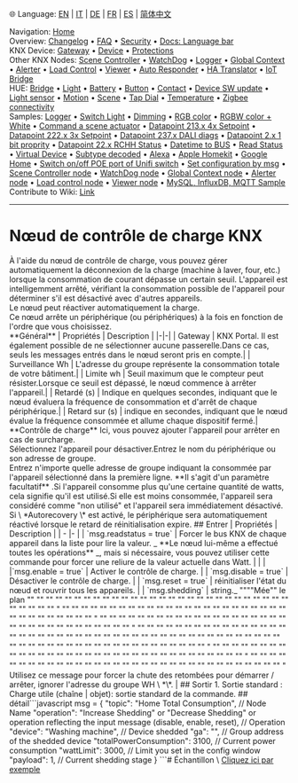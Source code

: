 🌐 Language: [EN](/node-red-contrib-knx-ultimate/wiki/LoadControl-Configuration) | [IT](/node-red-contrib-knx-ultimate/wiki/it-LoadControl-Configuration) | [DE](/node-red-contrib-knx-ultimate/wiki/de-LoadControl-Configuration) | [FR](/node-red-contrib-knx-ultimate/wiki/fr-LoadControl-Configuration) | [ES](/node-red-contrib-knx-ultimate/wiki/es-LoadControl-Configuration) | [简体中文](/node-red-contrib-knx-ultimate/wiki/zh-CN-LoadControl-Configuration)
<!-- NAV START -->
Navigation: [Home](/node-red-contrib-knx-ultimate/wiki/Home)  
Overview: [Changelog](https://github.com/Supergiovane/node-red-contrib-knx-ultimate/blob/master/CHANGELOG.md) • [FAQ](/node-red-contrib-knx-ultimate/wiki/FAQ-Troubleshoot) • [Security](/node-red-contrib-knx-ultimate/wiki/SECURITY) • [Docs: Language bar](/node-red-contrib-knx-ultimate/wiki/Docs-Language-Bar)  
KNX Device: [Gateway](/node-red-contrib-knx-ultimate/wiki/Gateway-configuration) • [Device](/node-red-contrib-knx-ultimate/wiki/Device) • [Protections](/node-red-contrib-knx-ultimate/wiki/Protections)  
Other KNX Nodes: [Scene Controller](/node-red-contrib-knx-ultimate/wiki/SceneController-Configuration) • [WatchDog](/node-red-contrib-knx-ultimate/wiki/WatchDog-Configuration) • [Logger](/node-red-contrib-knx-ultimate/wiki/Logger-Configuration) • [Global Context](/node-red-contrib-knx-ultimate/wiki/GlobalVariable) • [Alerter](/node-red-contrib-knx-ultimate/wiki/Alerter-Configuration) • [Load Control](/node-red-contrib-knx-ultimate/wiki/LoadControl-Configuration) • [Viewer](/node-red-contrib-knx-ultimate/wiki/knxUltimateViewer) • [Auto Responder](/node-red-contrib-knx-ultimate/wiki/KNXAutoResponder) • [HA Translator](/node-red-contrib-knx-ultimate/wiki/HATranslator) • [IoT Bridge](/node-red-contrib-knx-ultimate/wiki/IoT-Bridge-Configuration)  
HUE: [Bridge](/node-red-contrib-knx-ultimate/wiki/HUE+Bridge+configuration) • [Light](/node-red-contrib-knx-ultimate/wiki/HUE+Light) • [Battery](/node-red-contrib-knx-ultimate/wiki/HUE+Battery) • [Button](/node-red-contrib-knx-ultimate/wiki/HUE+Button) • [Contact](/node-red-contrib-knx-ultimate/wiki/HUE+Contact+sensor) • [Device SW update](/node-red-contrib-knx-ultimate/wiki/HUE+Device+software+update) • [Light sensor](/node-red-contrib-knx-ultimate/wiki/HUE+Light+sensor) • [Motion](/node-red-contrib-knx-ultimate/wiki/HUE+Motion) • [Scene](/node-red-contrib-knx-ultimate/wiki/HUE+Scene) • [Tap Dial](/node-red-contrib-knx-ultimate/wiki/HUE+Tapdial) • [Temperature](/node-red-contrib-knx-ultimate/wiki/HUE+Temperature+sensor) • [Zigbee connectivity](/node-red-contrib-knx-ultimate/wiki/HUE+Zigbee+connectivity)  
Samples: [Logger](/node-red-contrib-knx-ultimate/wiki/Logger-Sample) • [Switch Light](/node-red-contrib-knx-ultimate/wiki/-Sample---Switch-light) • [Dimming](/node-red-contrib-knx-ultimate/wiki/-Sample---Dimming) • [RGB color](/node-red-contrib-knx-ultimate/wiki/-Sample---RGB-Color) • [RGBW color + White](/node-red-contrib-knx-ultimate/wiki/-Sample---RGBW-Color-plus-White) • [Command a scene actuator](/node-red-contrib-knx-ultimate/wiki/-Sample---Control-a-scene-actuator) • [Datapoint 213.x 4x Setpoint](/node-red-contrib-knx-ultimate/wiki/-Sample---DPT213) • [Datapoint 222.x 3x Setpoint](/node-red-contrib-knx-ultimate/wiki/-Sample---DPT222) • [Datapoint 237.x DALI diags](/node-red-contrib-knx-ultimate/wiki/-Sample---DPT237) • [Datapoint 2.x 1 bit proprity](/node-red-contrib-knx-ultimate/wiki/-Sample---DPT2) • [Datapoint 22.x RCHH Status](/node-red-contrib-knx-ultimate/wiki/-Sample---DPT22) • [Datetime to BUS](/node-red-contrib-knx-ultimate/wiki/-Sample---DateTime-to-BUS) • [Read Status](/node-red-contrib-knx-ultimate/wiki/-Sample---Read-value-from-Device) • [Virtual Device](/node-red-contrib-knx-ultimate/wiki/-Sample---Virtual-Device) • [Subtype decoded](/node-red-contrib-knx-ultimate/wiki/-Sample---Subtype) • [Alexa](/node-red-contrib-knx-ultimate/wiki/-Sample---Alexa) • [Apple Homekit](/node-red-contrib-knx-ultimate/wiki/-Sample---Apple-Homekit) • [Google Home](/node-red-contrib-knx-ultimate/wiki/-Sample---Google-Assistant) • [Switch on/off POE port of Unifi switch](/node-red-contrib-knx-ultimate/wiki/-Sample---UnifiPOE) • [Set configuration by msg](/node-red-contrib-knx-ultimate/wiki/-Sample-setConfig) • [Scene Controller node](/node-red-contrib-knx-ultimate/wiki/Sample-Scene-Node) • [WatchDog node](/node-red-contrib-knx-ultimate/wiki/-Sample---WatchDog) • [Global Context node](/node-red-contrib-knx-ultimate/wiki/SampleGlobalContextNode) • [Alerter node](/node-red-contrib-knx-ultimate/wiki/SampleAlerter) • [Load control node](/node-red-contrib-knx-ultimate/wiki/SampleLoadControl) • [Viewer node](/node-red-contrib-knx-ultimate/wiki/knxUltimateViewer) • [MySQL, InfluxDB, MQTT Sample](/node-red-contrib-knx-ultimate/wiki/Sample-KNX2MQTT-KNX2MySQL-KNX2InfluxDB)  
Contribute to Wiki: [Link](/node-red-contrib-knx-ultimate/wiki/Manage-Wiki)
<!-- NAV END -->
---
# Nœud de contrôle de charge KNX
<p> À l'aide du nœud de contrôle de charge, vous pouvez gérer automatiquement la déconnexion de la charge (machine à laver, four, etc.) lorsque la consommation de courant dépasse un certain seuil.
L'appareil est intelligemment arrêté, vérifiant la consommation possible de l'appareil pour déterminer s'il est désactivé avec d'autres appareils.<br/>
Le nœud peut réactiver automatiquement la charge.<br/>
Ce nœud arrête un périphérique (ou périphériques) à la fois en fonction de l'ordre que vous choisissez.<br/>
**Général**
| Propriétés | Description |
|-|-|
| Gateway | KNX Portal. Il est également possible de ne sélectionner aucune passerelle.Dans ce cas, seuls les messages entrés dans le nœud seront pris en compte.|
| Surveillance Wh | L'adresse du groupe représente la consommation totale de votre bâtiment.|
| Limite wh | Seuil maximum que le compteur peut résister.Lorsque ce seuil est dépassé, le nœud commence à arrêter l'appareil.|
| Retardé (s) | Indique en quelques secondes, indiquant que le nœud évaluera la fréquence de consommation et d'arrêt de chaque périphérique.|
| Retard sur (s) | indique en secondes, indiquant que le nœud évalue la fréquence consommée et allume chaque dispositif fermé.|
<br/>
**Contrôle de charge**
Ici, vous pouvez ajouter l'appareil pour arrêter en cas de surcharge.<br/>
Sélectionnez l'appareil pour désactiver.Entrez le nom du périphérique ou son adresse de groupe.<br/>
Entrez n'importe quelle adresse de groupe indiquant la consommée par l'appareil sélectionné dans la première ligne. **Il s'agit d'un paramètre facultatif** .Si l'appareil consomme plus qu'une certaine quantité de watts, cela signifie qu'il est utilisé.Si elle est moins consommée, l'appareil sera considéré comme "non utilisé" et l'appareil sera immédiatement désactivé.<br/>
Si \ *Autorecovery \* est activé, le périphérique sera automatiquement réactivé lorsque le retard de réinitialisation expire.
## Entrer
| Propriétés | Description |
| - |- |
| `msg.readstatus = true` | Forcer le bus KNX de chaque appareil dans la liste pour lire la valeur. _ **Le nœud lui-même a effectué toutes les opérations** _, mais si nécessaire, vous pouvez utiliser cette commande pour forcer une reliure de la valeur actuelle dans Watt. | | |
|`msg.enable = true` | Activer le contrôle de charge. |
| `msg.disable = true` | Désactiver le contrôle de charge. |
| `msg.reset = true` | réinitialiser l'état du nœud et rouvrir tous les appareils. |
| `msg.shedding` | string._ """"Mée"" le plan "" "" "" "" "" "" "" "" "" "" "" "" "" "" "" "" "" "" "" "" "" "" "" "" "" "" "" "" "" "" "" "" "" " "" "" "" "" "" "" "" "" "" "" "" "" "" "" "" "" "" "" "" "" "" "" "" "" "" "" "" "" "" "" "" "" "" " "" "" "" "" "" "" "" "" "" "" "" "" "" "" "" "" "" "" "" "" "" "" "" "" "" "" "" "" "" "" "" "" "" " "" "" "" "" "" "" "" "" "" "" "" "" "" "" "" "" "" "" "" "" "" "" "" "" "" "" "" "" "" "" "" "" "" "" "" "" "" "" "" "" "" "" "" "" "" "" "" "" "" "" "" "" "" "" "" "" "" "" "" "" "" "" "" "" "" "" " "" "" "" "" "" "" "" "" "" "" "" "" "" "" "" "" "" "" "" "" "" "" "" "" "" "" "" "" "" "" "" "" "" " "" "" "" "" "" "" "" "" "" "" "" "" "" "" "" "" "" "" "" "" "" "" "" "" "" "" "" "" "" "" "" "" "" " Utilisez ce message pour forcer la chute des retombées pour démarrer / arrêter, ignorer l'adresse du groupe WH \ *\*. |
## Sortir
1. Sortie standard
: Charge utile (chaîne | objet): sortie standard de la commande.
## détail```javascript
msg = {
  "topic": "Home Total Consumption", // Node Name
  "operation": "Increase Shedding" or "Decrease Shedding" or operation reflecting the input message (disable, enable, reset), // Operation
  "device": "Washing machine", // Device shedded
  "ga": "", // Group address of the shedded device
  "totalPowerConsumption": 3100, // Current power consumption
  "wattLimit": 3000, // Limit you set in the config window
  "payload": 1, // Current shedding stage
}
```# Échantillon
\ <a href = "/node-red-contrib-knx-ultimate/wiki/SampleLoadControl"> Cliquez ici par exemple </a>
<br/>